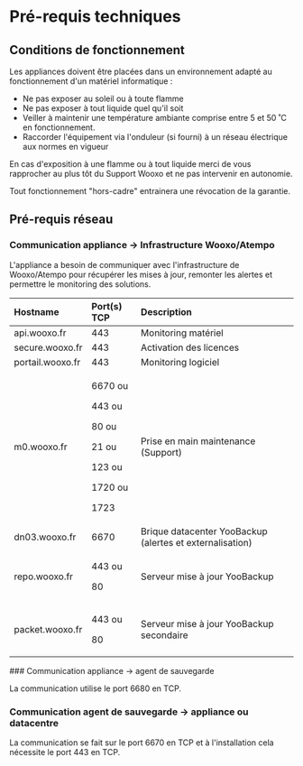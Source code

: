 # Pré-requis techniques

## Conditions de fonctionnement

Les appliances doivent être placées dans un environnement adapté au fonctionnement d'un matériel informatique :

* Ne pas exposer au soleil ou à toute flamme 
* Ne pas exposer à tout liquide quel qu'il soit
* Veiller à maintenir une température ambiante comprise entre 5 et 50 ˚C en fonctionnement.
* Raccorder l'équipement via l'onduleur \(si fourni\) à un réseau électrique aux normes en vigueur 

En cas d'exposition à une flamme ou à tout liquide merci de vous rapprocher au plus tôt du Support Wooxo et ne pas intervenir en autonomie.

Tout fonctionnement "hors-cadre" entrainera une révocation de la garantie.

## Pré-requis réseau

### Communication appliance -&gt; Infrastructure Wooxo/Atempo

L'appliance a besoin de communiquer avec l'infrastructure de Wooxo/Atempo pour récupérer les mises à jour, remonter les alertes et permettre le monitoring des solutions.

<table>
  <thead>
    <tr>
      <th style="text-align:left">Hostname</th>
      <th style="text-align:left">Port(s) TCP</th>
      <th style="text-align:left">Description</th>
    </tr>
  </thead>
  <tbody>
    <tr>
      <td style="text-align:left">api.wooxo.fr</td>
      <td style="text-align:left">443</td>
      <td style="text-align:left">Monitoring mat&#xE9;riel</td>
    </tr>
    <tr>
      <td style="text-align:left">secure.wooxo.fr</td>
      <td style="text-align:left">443</td>
      <td style="text-align:left">Activation des licences</td>
    </tr>
    <tr>
      <td style="text-align:left">portail.wooxo.fr</td>
      <td style="text-align:left">443</td>
      <td style="text-align:left">Monitoring logiciel</td>
    </tr>
    <tr>
      <td style="text-align:left">m0.wooxo.fr</td>
      <td style="text-align:left">
        <p>6670 ou</p>
        <p>443 ou</p>
        <p>80 ou</p>
        <p>21 ou</p>
        <p>123 ou</p>
        <p>1720 ou</p>
        <p>1723</p>
      </td>
      <td style="text-align:left">Prise en main maintenance (Support)</td>
    </tr>
    <tr>
      <td style="text-align:left">dn03.wooxo.fr</td>
      <td style="text-align:left">6670</td>
      <td style="text-align:left">Brique datacenter YooBackup (alertes et externalisation)</td>
    </tr>
    <tr>
      <td style="text-align:left">repo.wooxo.fr</td>
      <td style="text-align:left">
        <p>443 ou</p>
        <p>80</p>
      </td>
      <td style="text-align:left">Serveur mise &#xE0; jour YooBackup</td>
    </tr>
    <tr>
      <td style="text-align:left">packet.wooxo.fr</td>
      <td style="text-align:left">
        <p>443 ou</p>
        <p>80</p>
      </td>
      <td style="text-align:left">Serveur mise &#xE0; jour YooBackup secondaire</td>
    </tr>
  </tbody>
</table>### Communication  appliance -&gt; agent de sauvegarde

La communication utilise le port 6680 en TCP.

### Communication agent de sauvegarde -&gt; appliance ou datacentre

La communication se fait sur le port 6670 en TCP et à l'installation cela nécessite le port 443 en TCP.


